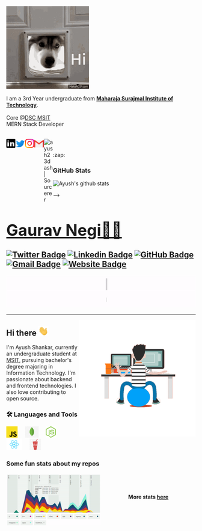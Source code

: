 <img src="https://github.com/ayush23dash/ayush23dash/blob/master/assets/hi.gif">

<p>
    I am a 3rd Year undergraduate from <a href="http://www.msit.in/"> <b>Maharaja Surajmal Institute of Technology</b></a>. <br><br>
    Core @<a target="_blank" href="https://dsc.msit.in/">DSC MSIT</a><br>
    MERN Stack Developer  
</p>


<br>


  <a href="https://www.linkedin.com/in/ayush23dash/">
    <img align="left" alt="ayush23dash | Linkedin" width="24px" src="https://github.com/ayush23dash/ayush23dash/blob/master/assets/linkedin.svg" />
  </a>
  <a href="https://twitter.com/ayush23dash">
    <img align="left" alt="ayush23dash | Twitter" width="26px" src="https://github.com/ayush23dash/ayush23dash/blob/master/assets/twitter.svg" />
  </a>
  <a href="https://www.instagram.com/ayush_shankar">
    <img align="left" alt="ayush23dash | Instagram" width="24px" src="https://github.com/ayush23dash/ayush23dash/blob/master/assets/instagram.svg" />
  </a>
  <a href="mailto:ayushshanker23@gmail.com">
    <img align="left" alt="ayush23dash | Gmail" width="26px" src="https://github.com/ayush23dash/ayush23dash/blob/master/assets/gmail.svg" />
  </a>
  <a href="https://sourcerer.io/ayush23dash">
    <img align="left" alt="ayush23dash | Sourcerer" width="24px" src="https://avatars3.githubusercontent.com/u/29913589?s=200&v=4" />
  </a>
<br><br>
<summary>:zap: <h3><b>GitHub Stats</b></h3></summary>

  ![Ayush's github stats](https://github-readme-stats-vert-phi.vercel.app/api?username=ayush23dash&show_icons=true&theme=synthwave&count_private=false)

</details> -->
<!--
![](https://visitor-badge.glitch.me/badge?page_id=ayush23dash.visitor-badge)
![](https://komarev.com/ghpvc/?username=ayush23dash&color=brightgreen)
-->
<!-- <br /> -->


<a href="https://ayush23dash.github.io/"><h1>Gaurav Negi👨‍💻</h1></a>
[![Twitter Badge](https://img.shields.io/badge/-@ayush23dash-1ca0f1?style=flat-square&labelColor=1ca0f1&logo=twitter&logoColor=white&link=https://twitter.com/ayush23dash)](https://twitter.com/ayush23dash) [![Linkedin Badge](https://img.shields.io/badge/-ayush23dash-blue?style=flat-square&logo=Linkedin&logoColor=white&link=https://www.linkedin.com/in/ayush23dash/)](https://www.linkedin.com/in/ayush23dash/)
[![GitHub Badge](https://img.shields.io/badge/-@ayush23dash-%23181717?style=flat-square&logo=github)](https://github.com/ayush23dash)
[![Gmail Badge](https://img.shields.io/badge/-ayushshanker23@gmail.com-c14438?style=flat-square&logo=Gmail&logoColor=white&link=mailto:ayushshanker23@gmail.com)](mailto:ayushshanker23@gmail.com)
[![Website Badge](https://img.shields.io/website?color=0ab9e6&style=flat-square&up_message=ayush23dash.github.io/&url=http%3A%2F%2Fayush23dash.github.io/%2F)](https://ayush23dash.github.io/)
---
![Peek 2020-07-09 15-53](https://github.com/Ayush23Dash/Ayush23Dash/blob/master/assets/Gitreadme.gif)
<hr>
<p>
 <img align="right" src="https://github.com/Ayush23Dash/Ayush23Dash/blob/master/assets/progGif.gif" width="310px alt="programmergif">
</p>


## Hi there <img src="https://github.com/Ayush23Dash/Ayush23Dash/blob/master/assets/wave.gif" width="27px">
I'm Ayush Shankar, currently an undergraduate student at [MSIT](https://msit.in/), pursuing bachelor's degree majoring in Information Technology. I'm passionate about backend and frontend technologies. I also love contributing to open source.

### 🛠 Languages and Tools 
  <img height="30" src="https://github.com/Ayush23Dash/Ayush23Dash/blob/master/assets/js.png"> &nbsp; &nbsp;
  <img height="30" src="https://github.com/Ayush23Dash/Ayush23Dash/blob/master/assets/mongoDb.png"> &nbsp; &nbsp;
  <img height="30" src="https://github.com/Ayush23Dash/Ayush23Dash/blob/master/assets/node.svg"> &nbsp; &nbsp;
  <img height="30" src="https://github.com/Ayush23Dash/Ayush23Dash/blob/master/assets/react.png"> &nbsp; &nbsp; 
  <img height="30" src="https://github.com/Ayush23Dash/Ayush23Dash/blob/master/assets/gulp.png"> &nbsp; &nbsp;              

   <h3>Some fun stats about my repos</h3>                                                                                               
  <img align="left" src="https://github.com/Ayush23Dash/Ayush23Dash/blob/master/assets/sourcer.gif" width="50%"><br/><br/>
  <h4 align="center">More stats <a href="https://sourcerer.io/ayush23dash">here</a></h4>
<br/>